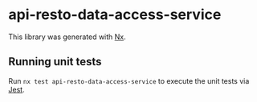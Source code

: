 # api-resto-data-access-service

This library was generated with [Nx](https://nx.dev).

## Running unit tests

Run `nx test api-resto-data-access-service` to execute the unit tests via [Jest](https://jestjs.io).

